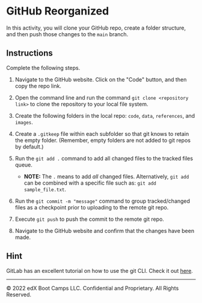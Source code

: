 # GitHub Reorganized

In this activity, you will clone your GitHub repo, create a folder structure, and then push those changes to the `main` branch.

## Instructions

Complete the following steps.

1. Navigate to the GitHub website.  Click on the "Code" button, and then copy the repo link.

2. Open the command line and run the command `git clone <repository link>` to clone the repository to your local file system.

3. Create the following folders in the local repo: `code`, `data`, `references`, and `images`.

4. Create a `.gitkeep` file within each subfolder so that git knows to retain the empty folder. (Remember, empty folders are not added to git repos by default.)

5. Run the `git add .` command to add all changed files to the tracked files queue.
    * **NOTE:** The `.` means to add *all* changed files. Alternatively, `git add` can be combined with a specific file such as: `git add sample_file.txt`.

6. Run the `git commit -m "message"` command to group tracked/changed files as a checkpoint prior to uploading to the remote git repo.

7. Execute `git push` to push the commit to the remote git repo.

8. Navigate to the GitHub website and confirm that the changes have been made.

## Hint

GitLab has an excellent tutorial on how to use the git CLI. Check it out [here](https://docs.gitlab.com/ee/gitlab-basics/start-using-git.html).

---
© 2022 edX Boot Camps LLC. Confidential and Proprietary. All Rights Reserved.
